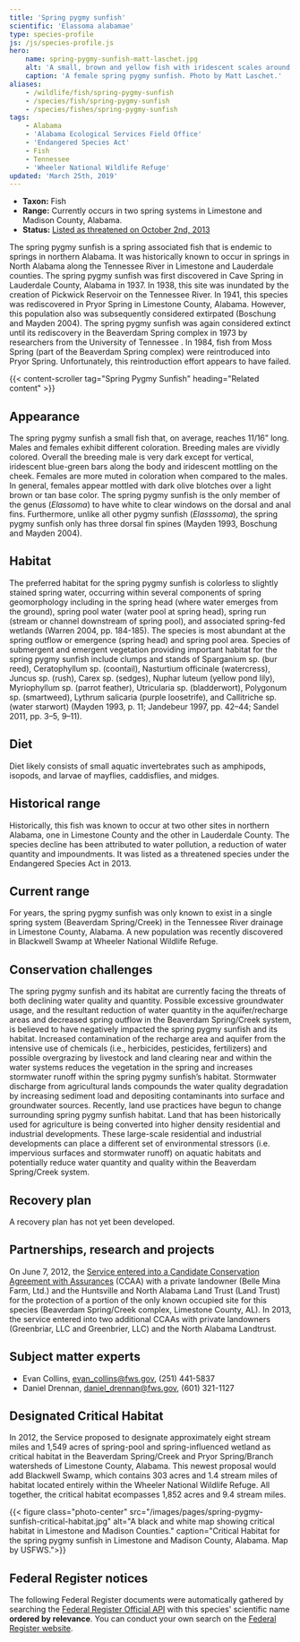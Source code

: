 ```yaml
---
title: 'Spring pygmy sunfish'
scientific: 'Elassoma alabamae'
type: species-profile
js: /js/species-profile.js
hero:
    name: spring-pygmy-sunfish-matt-laschet.jpg
    alt: 'A small, brown and yellow fish with iridescent scales around its gills'
    caption: 'A female spring pygmy sunfish. Photo by Matt Laschet.'
aliases:
    - /wildlife/fish/spring-pygmy-sunfish
    - /species/fish/spring-pygmy-sunfish
    - /species/fishes/spring-pygmy-sunfish
tags:
    - Alabama
    - 'Alabama Ecological Services Field Office'
    - 'Endangered Species Act'
    - Fish
    - Tennessee
    - 'Wheeler National Wildlife Refuge'
updated: 'March 25th, 2019'
---
```


- **Taxon:** Fish
- **Range:** Currently occurs in two spring systems in Limestone and Madison County, Alabama.
- **Status:** [Listed as threatened on October 2nd, 2013](http://www.gpo.gov/fdsys/pkg/FR-2013-10-02/pdf/2013-23726.pdf)

The spring pygmy sunfish is a spring associated fish that is endemic to springs in northern Alabama. It was historically known to occur in springs in North Alabama along the Tennessee River in Limestone and Lauderdale counties. The spring pygmy sunfish was first discovered in Cave Spring in Lauderdale County, Alabama in 1937. In 1938, this site was inundated by the creation of Pickwick Reservoir on the Tennessee River. In 1941, this species was rediscovered in Pryor Spring in Limestone County, Alabama. However, this population also was subsequently considered extirpated (Boschung and Mayden 2004). The spring pygmy sunfish was again considered extinct until its rediscovery in the Beaverdam Spring complex in 1973 by researchers from the University of Tennessee . In 1984, fish from Moss Spring (part of the Beaverdam Spring complex) were reintroduced into Pryor Spring. Unfortunately, this reintroduction effort appears to have failed.

{{< content-scroller tag="Spring Pygmy Sunfish" heading="Related content" >}}

## Appearance

The spring pygmy sunfish a small fish that, on average, reaches 11/16” long. Males and females exhibit different coloration. Breeding males are vividly colored. Overall the breeding male is very dark except for vertical, iridescent blue-green bars along the body and iridescent mottling on the cheek. Females are more muted in coloration when compared to the males. In general, females appear mottled with dark olive blotches over a light brown or tan base color. The spring pygmy sunfish is the only member of the genus (_Elassoma_) to have white to clear windows on the dorsal and anal fins. Furthermore, unlike all other pygmy sunfish (_Elasssoma_), the spring pygmy sunfish only has three dorsal fin spines (Mayden 1993, Boschung and Mayden 2004).

## Habitat

The preferred habitat for the spring pygmy sunfish is colorless to slightly stained spring water, occurring within several components of spring geomorphology including in the spring head (where water emerges from the ground), spring pool water (water pool at spring head), spring run (stream or channel downstream of spring pool), and associated spring-fed wetlands (Warren 2004, pp. 184-185). The species is most abundant at the spring outflow or emergence (spring head) and spring pool area. Species of submergent and emergent vegetation providing important habitat for the spring pygmy sunfish include clumps and stands of Sparganium sp. (bur reed), Ceratophyllum sp. (coontail), Nasturtium officinale (watercress), Juncus sp. (rush), Carex sp. (sedges), Nuphar luteum (yellow pond lily), Myriophyllum sp. (parrot feather), Utricularia sp. (bladderwort), Polygonum sp. (smartweed), Lythrum salicaria (purple loosetrife), and Callitriche sp. (water starwort) (Mayden 1993, p. 11; Jandebeur 1997, pp. 42–44; Sandel 2011, pp. 3–5, 9–11).

## Diet

Diet likely consists of small aquatic invertebrates such as amphipods, isopods, and larvae of mayflies, caddisflies, and midges.

## Historical range

Historically, this fish was known to occur at two other sites in northern Alabama, one in Limestone County and the other in Lauderdale County. The species decline has been attributed to water pollution, a reduction of water quantity and impoundments. It was listed as a threatened species under the Endangered Species Act in 2013.

## Current range

For years, the spring pygmy sunfish was only known to exist in a single spring system (Beaverdam Spring/Creek) in the Tennessee River drainage in Limestone County, Alabama. A new population was recently discovered in Blackwell Swamp at Wheeler National Wildlife Refuge.

## Conservation challenges

The spring pygmy sunfish and its habitat are currently facing the threats of both declining water quality and quantity. Possible excessive groundwater usage, and the resultant reduction of water quantity in the aquifer/recharge areas and decreased spring outflow in the Beaverdam Spring/Creek system, is believed to have negatively impacted the spring pygmy sunfish and its habitat. Increased contamination of the recharge area and aquifer from the intensive use of chemicals (i.e., herbicides, pesticides, fertilizers) and possible overgrazing by livestock and land clearing near and within the water systems reduces the vegetation in the spring and increases stormwater runoff within the spring pygmy sunfish’s habitat. Stormwater discharge from agricultural lands compounds the water quality degradation by increasing sediment load and depositing contaminants into surface and groundwater sources. Recently, land use practices have begun to change surrounding spring pygmy sunfish habitat. Land that has been historically used for agriculture is being converted into higher density residential and industrial developments. These large-scale residential and industrial developments can place a different set of environmental stressors (i.e. impervious surfaces and stormwater runoff) on aquatic habitats and potentially reduce water quantity and quality within the Beaverdam Spring/Creek system.

## Recovery plan

A recovery plan has not yet been developed.

## Partnerships, research and projects

On June 7, 2012, the [Service entered into a Candidate Conservation Agreement with Assurances](/pdf/agreement/candidate-conservation-agreement-with-assurances/spring-pygmy-sunfish.pdf) (CCAA) with a private landowner (Belle Mina Farm, Ltd.) and the Huntsville and North Alabama Land Trust (Land Trust) for the protection of a portion of the only known occupied site for this species (Beaverdam Spring/Creek complex, Limestone County, AL). In 2013, the service entered into two additional CCAAs with private landowners (Greenbriar, LLC and Greenbrier, LLC) and the North Alabama Landtrust.

## Subject matter experts

- Evan Collins, [evan_collins@fws.gov](mailto:evan_collins@fws.gov), (251) 441-5837
- Daniel Drennan, [daniel_drennan@fws.gov](mailto:daniel_drennan@fws.gov), (601) 321-1127

## Designated Critical Habitat

In 2012, the Service proposed to designate approximately eight stream miles and 1,549 acres of spring-pool and spring-influenced wetland as critical habitat in the Beaverdam Spring/Creek and Pryor Spring/Branch watersheds of Limestone County, Alabama. This newest proposal would add Blackwell Swamp, which contains 303 acres and 1.4 stream miles of habitat located entirely within the Wheeler National Wildlife Refuge. All together, the critical habitat ecompasses 1,852 acres and 9.4 stream miles.

{{< figure class="photo-center" src="/images/pages/spring-pygmy-sunfish-critical-habitat.jpg" alt="A black and white map showing critical habitat in Limestone and Madison Counties." caption="Critical Habitat for the spring pygmy sunfish in Limestone and Madison County, Alabama. Map by USFWS.">}}

## Federal Register notices

The following Federal Register documents were automatically gathered by searching the [Federal Register Official API](https://www.federalregister.gov/blog/learn/developers) with this species' scientific name **ordered by relevance**. You can conduct your own search on the [Federal Register website](https://www.federalregister.gov/articles/search).
